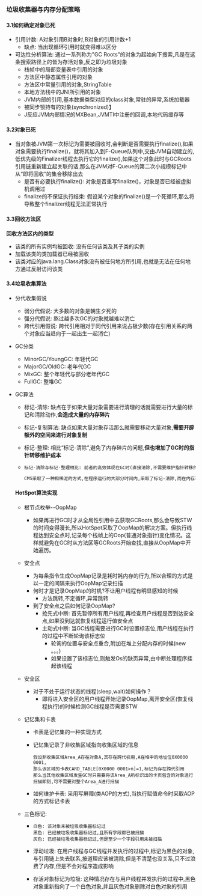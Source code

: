 ### 垃圾收集器与内存分配策略

#### 3.1如何确定对象已死

* 引用计数: A对象引用B对象时,B对象的引用计数+1
  * 缺点: 当出现循环引用时就变得难以区分
* 可达性分析算法: 通过一系列称为"GC Roots"的对象为起始向下搜索,凡是在这条搜索路径上的皆为存活对象,反之即为垃圾对象
  * 栈帧中的局部变量表中引用的对象
  * 方法区中静态属性引用的对象
  * 方法区中常量引用的对象,StringTable
  * 本地方法栈中的JNI所引用的对象
  * JVM内部的引用,基本数据类型对应的class对象,常驻的异常,系统加载器
  * 被同步锁持有的对象(synchronized)】
  * J反应JVM内部情况的MXBean,JVMTI中注册的回调,本地代码缓存等

#### 3.2对象已死

* 当对象被JVM第一次标记为需要被回收时,会判断是否需要执行finalize(),如果对象需要执行finalize()，就将其加入到F-Queue队列中,交由JVM自动建立的,低优先级的Finalizer线程去执行它的finalize(),如果这个对象此时与GCRoots引用链重新建立起关联的话,那么在JVM对F-Queue的第二次小规模标记中从“即将回收”的集合移除出去
  * 是否有必要执行finalize(): 对象是否重写finalize()，对象是否已经被虚拟机调用过
  * finalize的不保证执行结束: 假设某个对象的finalize()是一个死循环,那么将导致整个finalizer线程无法正常执行

#### 3.3回收方法区

**回收方法区内的类型**

* 该类的所有实例均被回收: 没有任何该类及其子类的实例
* 加载该类的类加载器已经被回收
* 该类对应的java.lang.Class对象没有被任何地方所引用,也就是无法在任何地方通过反射访问该类

#### 3.4垃圾收集算法

* 分代收集假说

  * 弱分代假说: 大多数的对象是朝生夕死的
  * 强分代假说: 熬过越多次GC的对象就越难以消亡
  * 跨代引用假说: 跨代引用相对于同代引用来说占极少数(存在引用关系的两个对象应当趋向于一起出生一起消亡)

* GC分类

  * MinorGC/YoungGC: 年轻代GC
  * MajorGC/OldGC: 老年代GC
  * MixGC: 整个年轻代与部分老年代GC
  * FullGC: 整堆GC

* GC算法

  * 标记-清除: 缺点在于如果大量对象需要进行清理的话就需要进行大量的标记和清除动作,**会造成大量的内存碎片**

  * 标记-复制算法: 缺点如果大量对象存活那么就需要移动大量对象,**需要开辟额外的空间来进行对象复制**

  * 标记-整理: 相比“标记-清除”,避免了内存碎片的问题,**但也增加了GC时的指针转移维护成本**

  * ```txt
    标记-清除与标记-整理相比: 前者的高效体现在GC时(直接清除,不需要维护指针转移的负担),后者的高效体现在分配内存时(规整的内存空间,不需要维护空闲列表)。但是对于大多数应用来说,程序大部分时间是在和内存打交道而不是GC,而程序的吞吐量也就受限于分配内存时的效率了。
    
    CMS采取了一种和稀泥的方式,在程序运行的大部分时间内,采取了标记-清除,而在内存不足以分配对象时,在调度parallel进行标记-整理
    ```

  #### HotSpot算法实现
  
  * 根节点枚举--OopMap
    * 如果再进行GC时才从全局性引用中去获取GCRoots,那么会导致STW的时间变得漫长,所以HotSpot采取了OopMap的解决方案。但执行线程达到安全点时,记录每个栈帧上的Oop(普通对象指针)变化情况。这样就避免在GC时从方法区等GCRoots开始查找,直接从OopMap中开始遍历。
    
  * 安全点
    
    * 为每条指令生成OopMap记录是耗时耗内存的行为,所以合理的方式是以一定的间隔来执行OopMap记录扫描
    * 何时才是记录OopMap的时机?不让用户线程有明显感知的时候
      * 方法跳转,不定循环,异常跳转
    * 到了安全点之后如何记录OopMap?
      * 抢先式中断: 首先暂停所有用户线程,再检查用户线程是否到达安全点,如果没到达就恢复线程运行值安全点
      * 主动式中断: 当GC线程需要进行GC时设置标志位,用户线程在执行的过程中不断轮询该标志位
        * 轮询的位置与安全点重合,附加在堆上分配内存的时候(new 。。。)
        * 如果设置了该标志位,则触发Os的缺页异常,由中断处理程序挂起该线程
    
  * 安全区
    
    * 对于不处于运行状态的线程(sleep,wait)如何操作？
      * 即将进入安全区的用户线程开始记录OopMap,离开安全区(恢复线程执行)的时候检测GC线程是否需要STW
    
  * 记忆集和卡表
    
    * 卡表是记忆集的一种实现方式
    
    * 记忆集记录了非收集区域指向收集区域的信息
    
      ```
      假设非收集区域Area_A存在对象A,其存在跨代引用,A在堆中的地址位0X0000 0001,
      那么该区域的卡表CARD_TABLE[0X0000 0001>n]=1,标记为存在跨代引用
      那么当其他收集区域发生GC时只需要将该Area_A所标识出的卡页包含的对象进行扫描即刻,可不需要对整个Area_A进行扫描
      ```
    
    * 如何维护卡表: 采用写屏障(类AOP的方式),当执行赋值命令时采取AOP的方式标记卡表
    
  * 三色标记:
    
    * ```
      白色: 该对象未被垃圾收集器标记过
      黑色: 已经被垃圾收集器标记过,且所有字段都已被扫描
      灰色: 已经被垃圾收集器标记过,但是至少一个字段引用未被扫描
      ```
    
    * 浮动垃圾: 在用户线程与GC线程并发执行的过程中,标记为黑色的对象,与引用链上失去联系,按道理应该被清除,但是不清楚也没关系,只不过浪费了内存,但是不会对程序造成影响
    
    * 存活对象标记为垃圾: 这种情况存在与用户线程并发执行的过程中,黑色对象重新指向了一个白色对象,并且灰色对象删除对白色对象的引用
